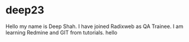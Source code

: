 # deep23
Hello my name is Deep Shah. I have joined Radixweb as QA Trainee.
I am learning Redmine and GIT from tutorials.
hello
